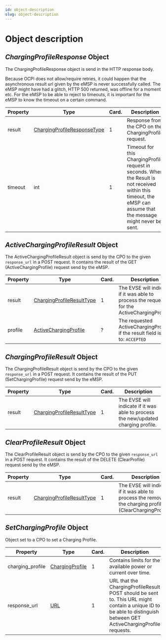 ```yaml
---
id: object-description
slug: object-description
---
```

# Object description

## *ChargingProfileResponse* Object

The ChargingProfileResponse object is send in the HTTP response body.

Because OCPI does not allow/require retries, it could happen that the asynchronous result url given by the eMSP is never
successfully called. The eMSP might have had a glitch, HTTP 500 returned, was offline for a moment etc. For the eMSP to
be able to reject to timeouts, it is important for the eMSP to know the timeout on a certain command.

| Property | Type                                                                                                                   | Card. | Description                                                                                                                                                         |
|----------|------------------------------------------------------------------------------------------------------------------------|-------|---------------------------------------------------------------------------------------------------------------------------------------------------------------------|
| result   | [ChargingProfileResponseType](/ocpi/06-modules/09-charging-profiles/07-data-types.md#chargingprofileresponsetype-enum) | 1     | Response from the CPO on the ChargingProfile request.                                                                                                               |
| timeout  | int                                                                                                                    | 1     | Timeout for this ChargingProfile request in seconds. When the Result is not received within this timeout, the eMSP can assume that the message might never be sent. |

## *ActiveChargingProfileResult* Object

The ActiveChargingProfileResult object is send by the CPO to the given `response_url` in a POST request. It contains the
result of the GET (ActiveChargingProfile) request send by the eMSP.

| Property | Type                                                                                                               | Card. | Description                                                                                |
|----------|--------------------------------------------------------------------------------------------------------------------|-------|--------------------------------------------------------------------------------------------|
| result   | [ChargingProfileResultType](/ocpi/06-modules/09-charging-profiles/07-data-types.md#chargingprofileresulttype-enum) | 1     | The EVSE will indicate if it was able to process the request for the ActiveChargingProfile |
| profile  | [ActiveChargingProfile](/ocpi/06-modules/09-charging-profiles/07-data-types.md#activechargingprofile-class)        | ?     | The requested ActiveChargingProfile, if the result field is set to: `ACCEPTED`             |

## *ChargingProfileResult* Object

The ChargingProfileResult object is send by the CPO to the given `response_url` in a POST request. It contains the
result of the PUT (SetChargingProfile) request send by the eMSP.

| Property | Type                                                                                                               | Card. | Description                                                                        |
|----------|--------------------------------------------------------------------------------------------------------------------|-------|------------------------------------------------------------------------------------|
| result   | [ChargingProfileResultType](/ocpi/06-modules/09-charging-profiles/07-data-types.md#chargingprofileresulttype-enum) | 1     | The EVSE will indicate if it was able to process the new/updated charging profile. |

## *ClearProfileResult* Object

The ClearProfileResult object is send by the CPO to the given `response_url` in a POST request. It contains the result
of the DELETE (ClearProfile) request send by the eMSP.

| Property | Type                                                                                                               | Card. | Description                                                                                                  |
|----------|--------------------------------------------------------------------------------------------------------------------|-------|--------------------------------------------------------------------------------------------------------------|
| result   | [ChargingProfileResultType](/ocpi/06-modules/09-charging-profiles/07-data-types.md#chargingprofileresulttype-enum) | 1     | The EVSE will indicate if it was able to process the removal of the charging profile (ClearChargingProfile). |

## *SetChargingProfile* Object

Object set to a CPO to set a Charging Profile.

| Property         | Type                                                                                            | Card. | Description                                                                                                                                                         |
|------------------|-------------------------------------------------------------------------------------------------|-------|---------------------------------------------------------------------------------------------------------------------------------------------------------------------|
| charging_profile | [ChargingProfile](/ocpi/06-modules/09-charging-profiles/07-data-types.md#chargingprofile-class) | 1     | Contains limits for the available power or current over time.                                                                                                       |
| response_url     | [URL](/ocpi/07-types/01-intro.md#url-type)                                                      | 1     | URL that the ChargingProfileResult POST should be sent to. This URL might contain a unique ID to be able to distinguish between GET ActiveChargingProfile requests. |
